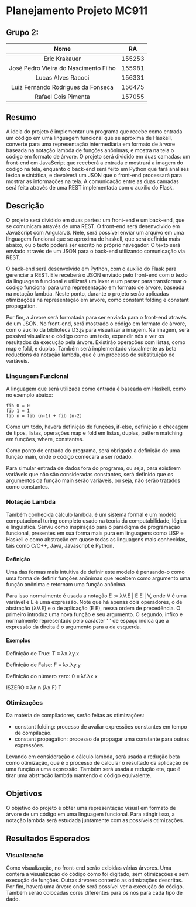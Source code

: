 # Planejamento Projeto MC911

## Grupo 2:

|                  Nome                 |   RA   |
|:-------------------------------------:|:------:|
|             Eric Krakauer             | 155253 |
| José Pedro Vieira do Nascimento Filho | 155981 |
|           Lucas Alves Racoci          | 156331 |
|   Luiz Fernando Rodrigues da Fonseca  | 156475 |
|          Rafael Gois Pimenta          | 157055 |

## Resumo

A ideia do projeto é implementar um programa que recebe como entrada um código em uma linguagem funcional que se aproxima de Haskell, converte para uma representação intermediária em formato de árvore baseada na notação lambda de funções anônimas, e mostra na tela o código em formato de árvore. O projeto será dividido em duas camadas: um front-end em JavaScript que receberá a entrada e mostrará a imagem do código na tela, enquanto o back-end será feito em Python que fará analises léxica e sintática, e devolverá um JSON que o front-end processará para mostrar as informações na tela. A comunicação entre as duas camadas será feita através de uma REST implementada com o auxílio do Flask.

## Descrição

O projeto será dividido em duas partes: um front-end e um back-end, que se comunicam através de uma REST. O front-end será desenvolvido em JavaScript com AngularJS. Nele, será possível enviar um arquivo em uma linguagem funcional que se aproxima de haskell, que será definida mais abaixo, ou o texto poderá ser escrito no próprio navegador. O texto será enviado através de um JSON para o back-end utilizando comunicação via REST.

O back-end será desenvolvido em Python, com o auxílio do Flask para gerenciar a REST. Ele receberá o JSON enviado pelo front-end com o texto da linguagem funcional e utilizará um lexer e um parser para transformar o código funcional para uma representação em formato de árvore, baseada na notação lambda. Neste ponto, durante o projeto serão aplicadas otimizações na representação em árvore, como constant folding e constant propagation.

Por fim, a árvore será formatada para ser enviada para o front-end através de um JSON. No front-end, será mostrado o código em formato de árvore, com o auxílio da biblioteca D3.js para visualizar a imagem. Na imagem, será possível visualizar o código como um todo, expandir nós e ver os resultados da execução pela árvore. Existirão operações com listas, como map e fold, e duplas. Também será implementado visualmente as beta reductions da notação lambda, que é um processo de substituição de variáveis.

### Linguagem Funcional

A linguagem que será utilizada como entrada é baseada em Haskell, como no exemplo abaixo:

```
fib 0 = 0
fib 1 = 1
fib n = fib (n-1) + fib (n-2)
```

Como um todo, haverá definição de funções, if-else, definição e checagem de tipos, listas, operações map e fold em listas, duplas, pattern matching em funções, where, constantes.

Como ponto de entrada do programa, será obrigado a definição de uma função main, onde o código comecará a ser rodado.

Para simular entrada de dados fora do programa, ou seja, para existirem variáveis que não são consideradas constantes, será definido que os argumentos da função main serão variáveis, ou seja, não serão tratados como constantes.

### Notação Lambda

Também conhecida cálculo lambda, é um sistema formal e um modelo computacional turing completo usado na teoria da computabilidade, lógica e linguística. 
Serviu como inspiração para o paradigma de programação funcional, presentes em sua forma mais pura em linguagens como LISP e Haskell e como abstração em quase todas as linguagens mais conhecidas, tais como C/C++, Java, Javascript e Python.

#### Definição

Uma das formas mais intuitiva de definir este modelo é pensando-o como uma forma de definir funções anônimas que recebem como argumento uma função anônima e retornam uma função anônima.

Para isso normalmente é usada a notação E := λV.E | E E | V, onde V é uma variável e E é uma expressão. Note que há apenas dois operadores, o de abstração (λV.E) e o de aplicação (E E), nessa ordem de precedência. O primeiro introduz uma nova função e seu argumento. O segundo, infixo e normalmente representado pelo carácter ' ' de espaço indica que a expressão da direita é o argumento para a da esquerda.

#### Exemplos

Definição de True: T ≡ λx.λy.x

Definição de False: F ≡ λx.λy.y

Definição do número zero: 0 ≡ λf.λx.x

ISZERO ≡ λn.n (λx.F) T

### Otimizações

Da matéria de compiladores, serão feitas as otimizações:

- constant folding: processo de avaliar expressões constantes em tempo de compilação.
- constant propagation: processo de propagar uma constante para outras expressões.

Levando em consideração o cálculo lambda, será usada a redução beta como otimização, que é o processo de calcular o resultado da aplicação de uma função a uma expressão. Também será usada a redução eta, que é tirar uma abstração lambda mantendo o código equivalente.

## Objetivos

O objetivo do projeto é obter uma representação visual em formato de árvore de um código em uma linguagem funcional. Para atingir isso, a notação lambda será estudada juntamente com as possíveis otimizações.

## Resultados Esperados

### Visualização

Como visualização, no front-end serão exibidas várias árvores. Uma conterá a visualização do código como foi digitado, sem otimizações e sem execução de funções. Outras árvores conterão as otimizações descritas. Por fim, haverá uma árvore onde será possível ver a execução do código. Também serão colocadas cores diferentes para os nós para cada tipo de dado.